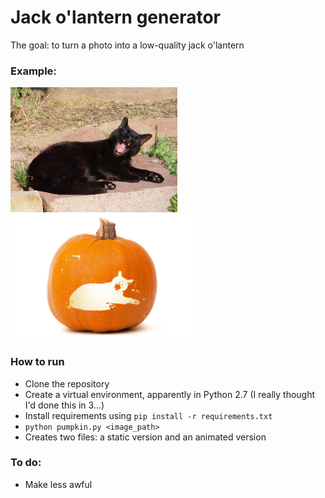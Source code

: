 # Jack o'lantern generator

The goal: to turn a photo into a low-quality jack o'lantern

### Example:

<img src="https://github.com/emmaremy/pumpkinator-boring/blob/master/cat.jpg" height="200"> 
<img src="https://github.com/emmaremy/pumpkinator-boring/blob/master/cat_pumpkin.gif" height="200">

### How to run

* Clone the repository
* Create a virtual environment, apparently in Python 2.7 (I really thought I'd done this in 3...)
* Install requirements using `pip install -r requirements.txt`
* `python pumpkin.py <image_path>`
* Creates two files: a static version and an animated version

### To do:
* Make less awful
